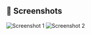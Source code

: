 ## 📸 Screenshots

![Screenshot 1](https://raw.githubusercontent.com/Farea-YCC/Bmi-Calcluator-Second-Design/main/screenshot/Screenshot_%D9%A2%D9%A0%D9%A2%D9%A4%D9%A1%D9%A2%D9%A2%D9%A3_%D9%A0%D9%A5%D9%A1%D9%A0%D9%A5%D9%A6.jpg)
![Screenshot 2](https://raw.githubusercontent.com/Farea-YCC/Bmi-Calcluator-Second-Design/main/screenshot/Screenshot_%D9%A2%D9%A0%D9%A2%D9%A4%D9%A1%D9%A2%D9%A2%D9%A3-%D9%A0%D9%A5%D9%A1%D9%A1%D9%A0%D9%A6.jpg)
